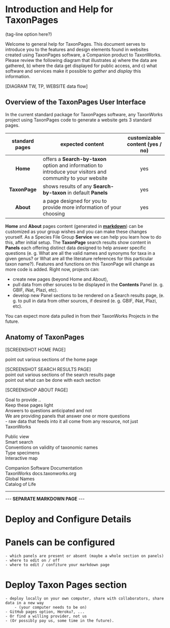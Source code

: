 # Introduction and Help for TaxonPages
(tag-line option here?)

Welcome to general help for TaxonPages. This document serves to introduce you to the features and design elements found in websites created using 
TaxonPages software, a Companion product to TaxonWorks. Please review the following diagram that illustrates a) where the data are gathered, 
b) where the data get displayed for public access, and c) what software and services make it possible 
to _gather_ and _display_ this information.

[DIAGRAM TW, TP, WEBSITE data flow]


## Overview of the TaxonPages User Interface
In the current standard package for TaxonPages software, any TaxonWorks project using TaxonPages code to generate a website gets 3 standard pages.

|standard pages|expected content|customizable<br/>content (yes / no)|
|:-------------------:|----------------------------------------------|:------------:|
|**Home**| offers a **Search-by-taxon** option and information to introduce your visitors and community to your website| yes |
|**TaxonPage**| shows results of any **Search-by-taxon** in default **Panels**| yes |
|**About**| a page designed for you to provide more information of your choosing | yes |

**Home** and **About** pages content (generated in **[markdown](https://www.markdowntutorial.com/lesson/1/)**) can be customized as your group wishes 
and you can make these changes yourself. As a Species File Group **Service** we can help you learn how to do this, after initial setup. 
The **TaxonPage** search results show content in **Panels** each offering distinct data designed to help answer specific questions (e. g. 
What are all the valid names and synonyms for taxa in a given genus? or What are all the literature references for this particular taxon name?). 
Features and functions on this TaxonPage will change as more code is added. Right now, projects can:
- create new pages (beyond Home and About),
- pull data from other soruces to be displayed in the **Contents** Panel (e. g. GBIF, iNat, Plazi, etc).
- develop new Panel sections to be rendered on a Search results page, (e. g. to pull in data from other sources, if desired (e. g. GBIF, iNat, Plazi, etc). 

You can expect more data pulled in from their TaxonWorks Projects in the future.

## Anatomy of TaxonPages 

[SCREENSHOT HOME PAGE]

point out various sections of the home page


[SCREENSHOT SEARCH RESULTS PAGE]  
point out various sections of the search results page  
point out what can be done with each section


[SCREENSHOP ABOUT PAGE]

Goal to provide ..  
Keep these pages light  
Answers to questions anticipated and not  
We are providing panels that answer one or more questions  
	- raw data that feeds into it all come from any resource, not just TaxonWorks

Public view  
Smart search  
Conventions on validity of taxonomic names  
Type specimens  
Interactive map  

Companion Software Documentation  
TaxonWorks docs.taxonworks.org  
Global Names  
Catalog of Life  

---

--- **SEPARATE MARKDOWN PAGE** ---

# Deploy and Configure Details

# Panels can be configured
	- which panels are present or absent (maybe a whole section on panels)
	- where to edit on / off
	- where to edit / confiture your markdown page

# Deploy Taxon Pages section
	- deploy locally on your own computer, share with collaborators, share data in a new way
		- (your computer needs to be on)
	- GitHub pages option, Heroku?, ...
	- Or find a willing provider, not us
	- (Or possibly pay us, some time in the future).



